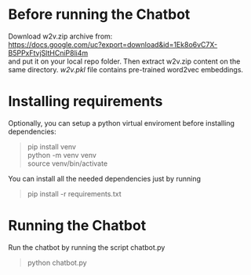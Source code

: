 # Before running the Chatbot
Download w2v.zip archive from: <br/>
https://docs.google.com/uc?export=download&id=1Ek8o6vC7X-B5PPxFtvjSltHCniP8li4m <br/>
and put it on your local repo folder. Then extract w2v.zip content on the same directory.
*w2v.pkl* file contains pre-trained word2vec embeddings.
# Installing requirements
Optionally, you can setup a python virtual enviroment before installing dependencies:

> pip install venv <br/>
> python -m venv venv <br/>
> source venv/bin/activate <br/>

You can install all the needed dependencies just by running
> pip install -r requirements.txt
# Running the Chatbot
Run the chatbot by running the script chatbot.py
> python chatbot.py

